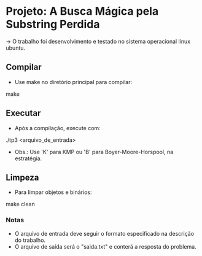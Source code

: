 # Projeto: A Busca Mágica pela Substring Perdida

-> O trabalho foi desenvolvimento e testado no sistema operacional linux ubuntu.

## Compilar
- Use make no diretório principal para compilar:

make

## Executar
- Após a compilação, execute com:

./tp3 <estrategia> <arquivo_de_entrada>
- Obs.: Use 'K' para KMP ou 'B' para Boyer-Moore-Horspool, na estratégia.

## Limpeza
- Para limpar objetos e binários:

make clean

### Notas
- O arquivo de entrada deve seguir o formato especificado na descrição do trabalho.
- O arquivo de saída será o "saida.txt" e conterá a resposta do problema.